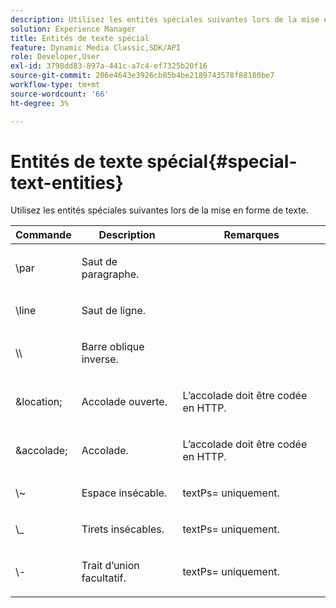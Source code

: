 ```yaml
---
description: Utilisez les entités spéciales suivantes lors de la mise en forme de texte.
solution: Experience Manager
title: Entités de texte spécial
feature: Dynamic Media Classic,SDK/API
role: Developer,User
exl-id: 3798dd83-897a-441c-a7c4-ef7325b20f16
source-git-commit: 206e4643e3926cb85b4be2189743578f88180be7
workflow-type: tm+mt
source-wordcount: '66'
ht-degree: 3%

---
```


# Entités de texte spécial{#special-text-entities}

Utilisez les entités spéciales suivantes lors de la mise en forme de texte.

<table id="table_CFEB845C1B9A475CA52ECDFA9BB59A9D"> 
 <thead> 
  <tr> 
   <th class="entry"> Commande </th> 
   <th class="entry"> Description </th> 
   <th class="entry"> Remarques </th> 
  </tr> 
 </thead>
 <tbody> 
  <tr> 
   <td> <span class="codeph"> \par</span> </td> 
   <td> <p>Saut de paragraphe. </p> </td> 
   <td> <p> </p> </td> 
  </tr> 
  <tr> 
   <td> <span class="codeph"> \line </span> </td> 
   <td> <p>Saut de ligne. </p> </td> 
   <td> <p> </p> </td> 
  </tr> 
  <tr> 
   <td> <span class="codeph"> \\ </span> </td> 
   <td> <p>Barre oblique inverse. </p> </td> 
   <td> <p> </p> </td> 
  </tr> 
  <tr> 
   <td> <span class="codeph"> &location; </span> </td> 
   <td> <p>Accolade ouverte. </p> </td> 
   <td> <p>L’accolade doit être codée en HTTP. </p> </td> 
  </tr> 
  <tr> 
   <td> <span class="codeph"> &accolade; </span> </td> 
   <td> <p>Accolade. </p> </td> 
   <td> <p>L’accolade doit être codée en HTTP. </p> </td> 
  </tr> 
  <tr> 
   <td> <span class="codeph"> \~ </span> </td> 
   <td> <p>Espace insécable. </p> </td> 
   <td> <p><span class="codeph"> textPs=</span> uniquement. </p> </td> 
  </tr> 
  <tr> 
   <td> <span class="codeph"> \_</span> </td> 
   <td> <p>Tirets insécables. </p> </td> 
   <td> <p><span class="codeph"> textPs=</span> uniquement. </p> </td> 
  </tr> 
  <tr> 
   <td> <span class="codeph"> \- </span> </td> 
   <td> <p>Trait d’union facultatif. </p> </td> 
   <td> <p><span class="codeph"> textPs=</span> uniquement. </p> </td> 
  </tr> 
 </tbody> 
</table>
